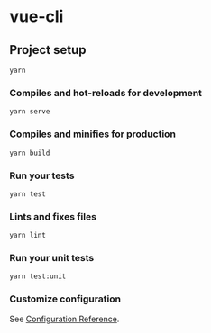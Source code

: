 # vue-cli

## Project setup
```
yarn
```

### Compiles and hot-reloads for development
```
yarn serve
```

### Compiles and minifies for production
```
yarn build
```

### Run your tests
```
yarn test
```

### Lints and fixes files
```
yarn lint
```

### Run your unit tests
```
yarn test:unit
```

### Customize configuration
See [Configuration Reference](https://cli.vuejs.org/config/).

